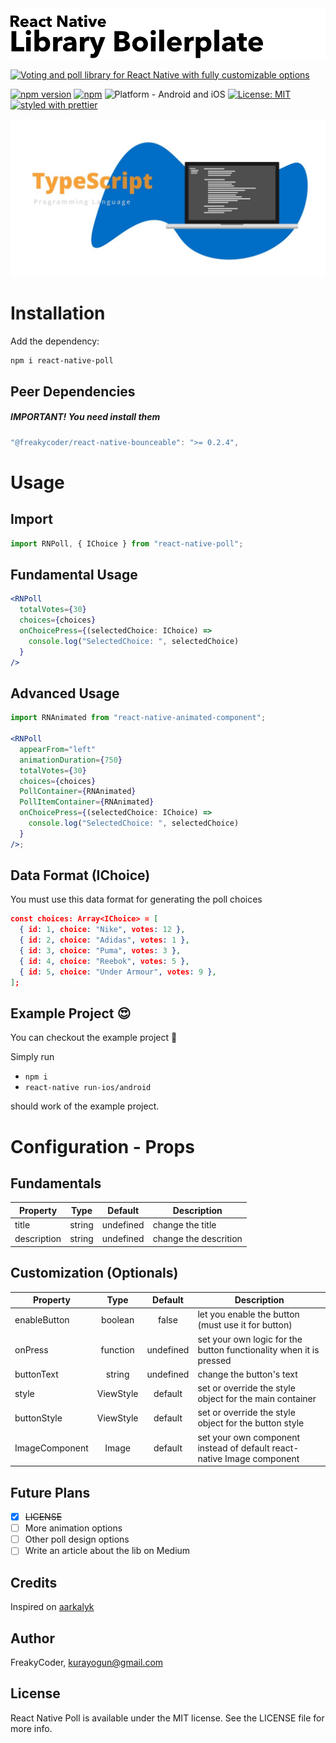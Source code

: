 <img alt="React Native Poll" src="assets/logo.png" width="1050"/>

[![Voting and poll library for React Native with fully customizable options](https://img.shields.io/badge/-Voting%20and%20poll%20library%20for%20React%20Native%20with%20fully%20customizable%20options-orange?style=for-the-badge)](https://github.com/WrathChaos/react-native-poll)

[![npm version](https://img.shields.io/npm/v/react-native-poll.svg?style=for-the-badge)](https://www.npmjs.com/package/react-native-poll)
[![npm](https://img.shields.io/npm/dt/react-native-poll.svg?style=for-the-badge)](https://www.npmjs.com/package/react-native-poll)
![Platform - Android and iOS](https://img.shields.io/badge/platform-Android%20%7C%20iOS-blue.svg?style=for-the-badge)
[![License: MIT](https://img.shields.io/badge/License-MIT-green.svg?style=for-the-badge)](https://opensource.org/licenses/MIT)
[![styled with prettier](https://img.shields.io/badge/styled_with-prettier-ff69b4.svg?style=for-the-badge)](https://github.com/prettier/prettier)

<p align="center">
  <img alt="React Native Poll"
        src="assets/Screenshots/typescript.jpg" />
</p>

# Installation

Add the dependency:

```bash
npm i react-native-poll
```

## Peer Dependencies

<h5><i>IMPORTANT! You need install them</i></h5>

```js
"@freakycoder/react-native-bounceable": ">= 0.2.4",
```

# Usage

## Import

```jsx
import RNPoll, { IChoice } from "react-native-poll";
```

## Fundamental Usage

```jsx
<RNPoll
  totalVotes={30}
  choices={choices}
  onChoicePress={(selectedChoice: IChoice) =>
    console.log("SelectedChoice: ", selectedChoice)
  }
/>
```

## Advanced Usage

```jsx
import RNAnimated from "react-native-animated-component";

<RNPoll
  appearFrom="left"
  animationDuration={750}
  totalVotes={30}
  choices={choices}
  PollContainer={RNAnimated}
  PollItemContainer={RNAnimated}
  onChoicePress={(selectedChoice: IChoice) =>
    console.log("SelectedChoice: ", selectedChoice)
  }
/>;
```

## Data Format (IChoice)

You must use this data format for generating the poll choices

```json
const choices: Array<IChoice> = [
  { id: 1, choice: "Nike", votes: 12 },
  { id: 2, choice: "Adidas", votes: 1 },
  { id: 3, choice: "Puma", votes: 3 },
  { id: 4, choice: "Reebok", votes: 5 },
  { id: 5, choice: "Under Armour", votes: 9 },
];
```

## Example Project 😍

You can checkout the example project 🥰

Simply run

- `npm i`
- `react-native run-ios/android`

should work of the example project.

# Configuration - Props

## Fundamentals

| Property    |  Type  |  Default  | Description           |
| ----------- | :----: | :-------: | --------------------- |
| title       | string | undefined | change the title      |
| description | string | undefined | change the descrition |

## Customization (Optionals)

| Property       |   Type    |  Default  | Description                                                            |
| -------------- | :-------: | :-------: | ---------------------------------------------------------------------- |
| enableButton   |  boolean  |   false   | let you enable the button (must use it for button)                     |
| onPress        | function  | undefined | set your own logic for the button functionality when it is pressed     |
| buttonText     |  string   | undefined | change the button's text                                               |
| style          | ViewStyle |  default  | set or override the style object for the main container                |
| buttonStyle    | ViewStyle |  default  | set or override the style object for the button style                  |
| ImageComponent |   Image   |  default  | set your own component instead of default react-native Image component |

## Future Plans

- [x] ~~LICENSE~~
- [ ] More animation options
- [ ] Other poll design options
- [ ] Write an article about the lib on Medium

## Credits

Inspired on [aarkalyk](https://github.com/aarkalyk/react-native-polls-api-example)

## Author

FreakyCoder, kurayogun@gmail.com

## License

React Native Poll is available under the MIT license. See the LICENSE file for more info.

